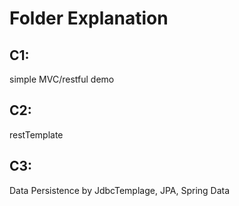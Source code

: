 # Folder Explanation
## C1: 
  simple MVC/restful demo
## C2: 
restTemplate
## C3: 
Data Persistence by JdbcTemplage, JPA, Spring Data
